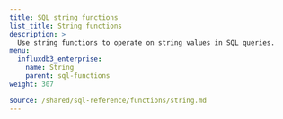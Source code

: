```yaml
---
title: SQL string functions
list_title: String functions
description: >
  Use string functions to operate on string values in SQL queries.
menu:
  influxdb3_enterprise:
    name: String
    parent: sql-functions    
weight: 307

source: /shared/sql-reference/functions/string.md
---
```


<!-- 
// SOURCE content/shared/sql-reference/functions/string.md
-->
